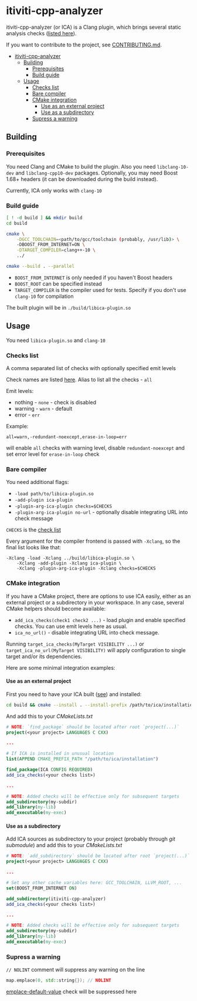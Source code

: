 # itiviti-cpp-analyzer

itiviti-cpp-analyzer (or ICA) is a Clang plugin, which brings several static analysis checks ([listed here](Checks.md)).

If you want to contribute to the project, see [CONTRIBUTING.md](./CONTRIBUTING.md).

- [itiviti-cpp-analyzer](#itiviti-cpp-analyzer)
  - [Building](#building)
    - [Prerequisites](#prerequisites)
    - [Build guide](#build-guide)
  - [Usage](#usage)
    - [Checks list](#checks-list)
    - [Bare compiler](#bare-compiler)
    - [CMake integration](#cmake-integration)
      - [Use as an external project](#use-as-an-external-project)
      - [Use as a subdirectory](#use-as-a-subdirectory)
    - [Supress a warning](#supress-a-warning)

## Building

### Prerequisites

You need Clang and CMake to build the plugin. Also you need `libclang-10-dev` and `libclang-cpp10-dev` packages. Optionally, you may need Boost 1.68+ headers (it can be downloaded during the build instead).

Currently, ICA only works with `clang-10`

### Build guide

```bash
[ ! -d build ] && mkdir build
cd build

cmake \
    -DGCC_TOOLCHAIN=<path/to/gcc/toolchain (probably, /usr/lib)> \
    -DBOOST_FROM_INTERNET=ON \
    -DTARGET_COMPILER=clang++-10 \
    ../

cmake --build . --parallel
```

* `BOOST_FROM_INTERNET` is only needed if you haven't Boost headers
* `BOOST_ROOT` can be specified instead
* `TARGET_COMPILER` is the compiler used for tests. Specify if you don't use `clang-10` for compilation

The built plugin will be in `./build/libica-plugin.so`

## Usage

You need `libica-plugin.so` and `clang-10`

### Checks list

A comma separated list of checks with optionally specified emit levels

Check names are listed [here](Checks.md). Alias to list all the checks - `all`

Emit levels:
* nothing - `none` - check is disabled
* warning - `warn` - default
* error - `err`

Example:

```
all=warn,-redundant-noexcept,erase-in-loop=err
```

will enable `all` checks with warning level, disable `redundant-noexcept` and set error level for `erase-in-loop` check

### Bare compiler

You need additional flags:
* `-load path/to/libica-plugin.so`
* `-add-plugin ica-plugin`
* `-plugin-arg-ica-plugin checks=$CHECKS`
* `-plugin-arg-ica-plugin no-url` - optionally disable integrating URL into check message

`CHECKS` is the [check list](README.md#checks-list)

Every argument for the compiler frontend is passed with `-Xclang`, so the final list looks like that:

```
-Xclang -load -Xclang ../build/libica-plugin.so \
    -Xclang -add-plugin -Xclang ica-plugin \
    -Xclang -plugin-arg-ica-plugin -Xclang checks=$CHECKS
```

### CMake integration

If you have a CMake project, there are options to use ICA easily, either as an external project or a subdirectory in your workspace. In any case, several CMake helpers should become available:

* `add_ica_checks(check1 check2 ...)` - load plugin and enable specified checks. You can use emit levels here as usual.
* `ica_no_url()` - disable integrating URL into check message.

Running `target_ica_checks(MyTarget VISIBILITY ...)` or `target_ica_no_url(MyTarget VISIBILITY)` will apply configuration to single target and/or its dependencies.

Here are some minimal integration examples:

#### Use as an external project

First you need to have your ICA built ([see](README.md#build-guide)) and installed:

```bash
cd build && cmake --install . --install-prefix /path/to/ica/installation/
```

And add this to your _CMakeLists.txt_

```cmake
# NOTE: `find_package` should be located after root `project(...)`
project(<your project> LANGUAGES C CXX)

...

# If ICA is installed in unusual location
list(APPEND CMAKE_PREFIX_PATH "/path/to/ica/installation")

find_package(ICA CONFIG REQUIRED)
add_ica_checks(<your checks list>)

...

# NOTE: Added checks will be effective only for subsequent targets
add_subdirectory(my-subdir)
add_library(my-lib)
add_executable(my-exec)
```

#### Use as a subdirectory

Add ICA sources as subdirectory to your project (probably through _git submodule_) and add this to your _CMakeLists.txt_

```cmake
# NOTE: `add_subdirectory` should be located after root `project(...)`
project(<your project> LANGUAGES C CXX)

...

# Set any other cache variables here: GCC_TOOLCHAIN, LLVM_ROOT, ...
set(BOOST_FROM_INTERNET ON)

add_subdirectory(itiviti-cpp-analyzer)
add_ica_checks(<your checks list>)

...

# NOTE: Added checks will be effective only for subsequent targets
add_subdirectory(my-subdir)
add_library(my-lib)
add_executable(my-exec)
```

### Supress a warning

`// NOLINT` comment will suppress any warning on the line

```cpp
map.emplace(0, std::string{}); // NOLINT
```
[emplace-default-value](Checks.md#emplace-default-value) check will be suppressed here

